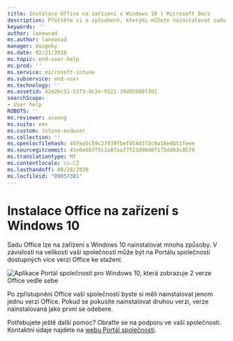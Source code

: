 ```yaml
---
title: Instalace Office na zařízení s Windows 10 | Microsoft Docs
description: Přečtěte si o způsobech, kterými můžete nainstalovat sadu Office na zařízení s Windows 10. Podívejte se na další dostupné možnosti podpory vaší společnosti.
keywords: ''
author: lenewsad
ms.author: lanewsad
manager: dougeby
ms.date: 02/21/2018
ms.topic: end-user-help
ms.prod: ''
ms.service: microsoft-intune
ms.subservice: end-user
ms.technology: ''
ms.assetid: 42e26c51-5373-4c2e-9321-34d85560f3d1
searchScope:
- User help
ROBOTS: ''
ms.reviewer: aiwang
ms.suite: ems
ms.custom: intune-enduser
ms.collection: ''
ms.openlocfilehash: 4d7ea5c59c27939fbef454d372c0a18e4b51feee
ms.sourcegitcommit: 41e6e6b7f5c2a87aaf7f23d90d0f175dd63c0579
ms.translationtype: MT
ms.contentlocale: cs-CZ
ms.lasthandoff: 08/28/2020
ms.locfileid: "89057381"
---
```

# <a name="install-office-on-your-windows-10-device"></a>Instalace Office na zařízení s Windows 10

Sadu Office lze na zařízení s Windows 10 nainstalovat mnoha způsoby. V závislosti na velikosti vaší společnosti může být na Portálu společnosti dostupných více verzí Office ke stažení.

![Aplikace Portál společnosti pro Windows 10, která zobrazuje 2 verze Office vedle sebe](./media/multiple-office-installs-cp-win10.png)

Po zpřístupnění Office vaší společností byste si měli nainstalovat jenom jednu verzi Office. Pokud se pokusíte nainstalovat druhou verzi, verze nainstalovaná jako první se odebere.

Potřebujete ještě další pomoc? Obraťte se na podporu ve vaší společnosti. Kontaktní údaje najdete na [webu Portál společnosti](https://go.microsoft.com/fwlink/?linkid=2010980).
